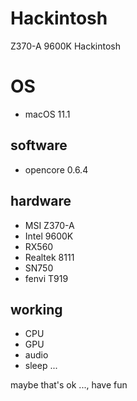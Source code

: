 # Hackintosh
Z370-A 9600K Hackintosh

# OS
  - macOS 11.1

## software 
  - opencore 0.6.4

## hardware
  - MSI Z370-A
  - Intel 9600K
  - RX560
  - Realtek 8111
  - SN750
  - fenvi T919
  

## working 
  - CPU 
  - GPU
  - audio
  - sleep
  ...
  
  
  
maybe that's ok ..., have fun
